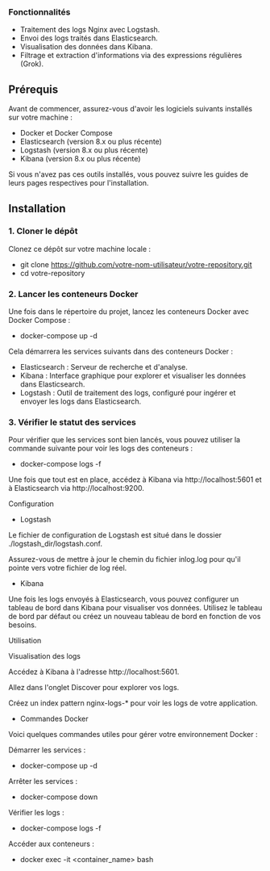 ### Fonctionnalités
- Traitement des logs Nginx avec Logstash.
- Envoi des logs traités dans Elasticsearch.
- Visualisation des données dans Kibana.
- Filtrage et extraction d'informations via des expressions régulières (Grok).

## Prérequis

Avant de commencer, assurez-vous d'avoir les logiciels suivants installés sur votre machine :

- Docker et Docker Compose
- Elasticsearch (version 8.x ou plus récente)
- Logstash (version 8.x ou plus récente)
- Kibana (version 8.x ou plus récente)

Si vous n'avez pas ces outils installés, vous pouvez suivre les guides de leurs pages respectives pour l'installation.

## Installation

### 1. Cloner le dépôt

Clonez ce dépôt sur votre machine locale :


- git clone https://github.com/votre-nom-utilisateur/votre-repository.git
- cd votre-repository
### 2. Lancer les conteneurs Docker
Une fois dans le répertoire du projet, lancez les conteneurs Docker avec Docker Compose :


- docker-compose up -d

Cela démarrera les services suivants dans des conteneurs Docker :

- Elasticsearch : Serveur de recherche et d'analyse.
- Kibana : Interface graphique pour explorer et visualiser les données dans Elasticsearch.
- Logstash : Outil de traitement des logs, configuré pour ingérer et envoyer les logs dans Elasticsearch.

### 3. Vérifier le statut des services

Pour vérifier que les services sont bien lancés, vous pouvez utiliser la commande suivante pour voir les logs des conteneurs :


- docker-compose logs -f

Une fois que tout est en place, accédez à Kibana via http://localhost:5601 et à Elasticsearch via http://localhost:9200.

Configuration

- Logstash

Le fichier de configuration de Logstash est situé dans le dossier ./logstash_dir/logstash.conf.

Assurez-vous de mettre à jour le chemin du fichier inlog.log pour qu'il pointe vers votre fichier de log réel.

- Kibana

Une fois les logs envoyés à Elasticsearch, vous pouvez configurer un tableau de bord dans Kibana pour visualiser vos données. Utilisez le tableau de bord par défaut ou créez un nouveau tableau de bord en fonction de vos besoins.

Utilisation

Visualisation des logs

Accédez à Kibana à l'adresse http://localhost:5601.

Allez dans l'onglet Discover pour explorer vos logs.

Créez un index pattern nginx-logs-* pour voir les logs de votre application.

- Commandes Docker

Voici quelques commandes utiles pour gérer votre environnement Docker :

Démarrer les services : 

- docker-compose up -d

Arrêter les services : 

- docker-compose down

Vérifier les logs : 

- docker-compose logs -f

Accéder aux conteneurs : 

- docker exec -it <container_name> bash
